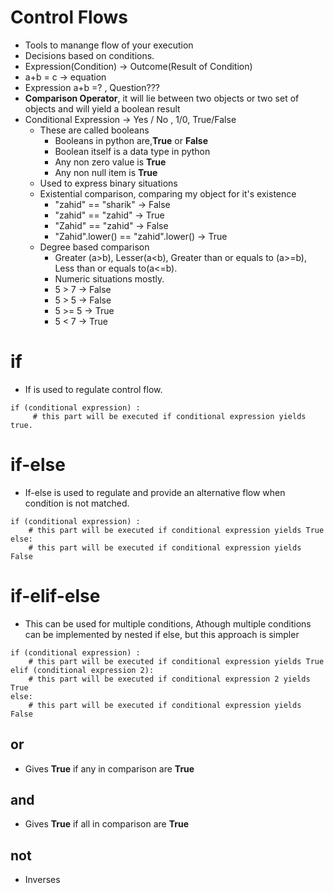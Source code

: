 # Control Flows

- Tools to manange flow of your execution
- Decisions based on conditions.
- Expression(Condition) -> Outcome(Result of Condition) 
- a+b = c -> equation
- Expression a+b =? , Question??? 
- **Comparison Operator**, it will lie between two objects or two set of objects and will yield a boolean result
- Conditional Expression -> Yes / No , 1/0, True/False
	- These are called booleans
		- Booleans in python are,**True** or **False**
		- Boolean itself is a data type in python
		- Any non zero value is **True**
		- Any non null item is **True**
	- Used to express binary situations
	- Existential comparison, comparing my object for it's existence
		- "zahid" == "sharik" -> False
		- "zahid" == "zahid" -> True
		- "Zahid" == "zahid" -> False
		- "Zahid".lower() == "zahid".lower() -> True
	- Degree based comparison
		- Greater (a>b), Lesser(a<b), Greater than or equals to (a>=b), Less than or equals to(a<=b).
		- Numeric situations mostly.
		- 5 > 7 -> False
		- 5 > 5 -> False
		- 5 >= 5 -> True
		- 5 < 7 -> True


# if
- If is used to regulate control flow.
```
if (conditional expression) :	 
	 # this part will be executed if conditional expression yields true.

```

# if-else
- If-else is used to regulate and provide an alternative flow when condition is not matched.
```
if (conditional expression) :	 
	# this part will be executed if conditional expression yields True
else:
	# this part will be executed if conditional expression yields False
```

# if-elif-else
- This can be used for multiple conditions, Athough multiple conditions can be implemented by nested if else, but this approach is simpler
```
if (conditional expression) :	 
	# this part will be executed if conditional expression yields True
elif (conditional expression 2):
	# this part will be executed if conditional expression 2 yields True
else:
	# this part will be executed if conditional expression yields False
```


## or
- Gives **True** if any in comparison are **True**
## and
- Gives **True** if all in comparison are **True**
## not 
- Inverses